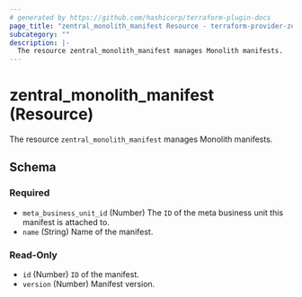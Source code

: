 ```yaml
---
# generated by https://github.com/hashicorp/terraform-plugin-docs
page_title: "zentral_monolith_manifest Resource - terraform-provider-zentral"
subcategory: ""
description: |-
  The resource zentral_monolith_manifest manages Monolith manifests.
---
```


# zentral_monolith_manifest (Resource)

The resource `zentral_monolith_manifest` manages Monolith manifests.



<!-- schema generated by tfplugindocs -->
## Schema

### Required

- `meta_business_unit_id` (Number) The `ID` of the meta business unit this manifest is attached to.
- `name` (String) Name of the manifest.

### Read-Only

- `id` (Number) `ID` of the manifest.
- `version` (Number) Manifest version.


